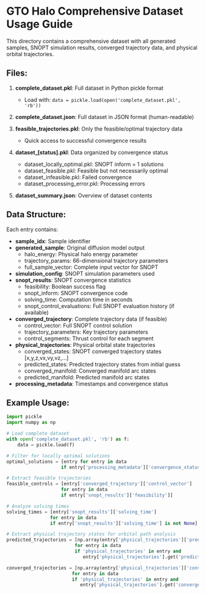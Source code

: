 
# GTO Halo Comprehensive Dataset Usage Guide

This directory contains a comprehensive dataset with all generated samples, 
SNOPT simulation results, converged trajectory data, and physical orbital trajectories.

## Files:

1. **complete_dataset.pkl**: Full dataset in Python pickle format
   - Load with: `data = pickle.load(open('complete_dataset.pkl', 'rb'))`
   
2. **complete_dataset.json**: Full dataset in JSON format (human-readable)

3. **feasible_trajectories.pkl**: Only the feasible/optimal trajectory data
   - Quick access to successful convergence results
   
4. **dataset_[status].pkl**: Data organized by convergence status
   - dataset_locally_optimal.pkl: SNOPT inform = 1 solutions
   - dataset_feasible.pkl: Feasible but not necessarily optimal
   - dataset_infeasible.pkl: Failed convergence
   - dataset_processing_error.pkl: Processing errors

5. **dataset_summary.json**: Overview of dataset contents

## Data Structure:

Each entry contains:
- **sample_idx**: Sample identifier
- **generated_sample**: Original diffusion model output
  - halo_energy: Physical halo energy parameter
  - trajectory_params: 66-dimensional trajectory parameters  
  - full_sample_vector: Complete input vector for SNOPT
- **simulation_config**: SNOPT simulation parameters used
- **snopt_results**: SNOPT convergence statistics
  - feasibility: Boolean success flag
  - snopt_inform: SNOPT convergence code
  - solving_time: Computation time in seconds
  - snopt_control_evaluations: Full SNOPT evaluation history (if available)
- **converged_trajectory**: Complete trajectory data (if feasible)
  - control_vector: Full SNOPT control solution
  - trajectory_parameters: Key trajectory parameters
  - control_segments: Thrust control for each segment
- **physical_trajectories**: Physical orbital state trajectories
  - converged_states: SNOPT converged trajectory states [x,y,z,vx,vy,vz,...]
  - predicted_states: Predicted trajectory states from initial guess
  - converged_manifold: Converged manifold arc states
  - predicted_manifold: Predicted manifold arc states
- **processing_metadata**: Timestamps and convergence status

## Example Usage:

```python
import pickle
import numpy as np

# Load complete dataset
with open('complete_dataset.pkl', 'rb') as f:
    data = pickle.load(f)

# Filter for locally optimal solutions
optimal_solutions = [entry for entry in data 
                    if entry['processing_metadata']['convergence_status'] == 'LOCALLY_OPTIMAL']

# Extract feasible trajectories
feasible_controls = [entry['converged_trajectory']['control_vector'] 
                    for entry in data 
                    if entry['snopt_results']['feasibility']]

# Analyze solving times
solving_times = [entry['snopt_results']['solving_time'] 
                for entry in data 
                if entry['snopt_results']['solving_time'] is not None]

# Extract physical trajectory states for orbital path analysis
predicted_trajectories = [np.array(entry['physical_trajectories']['predicted_states'])
                         for entry in data 
                         if 'physical_trajectories' in entry and 
                            entry['physical_trajectories'].get('predicted_states') is not None]

converged_trajectories = [np.array(entry['physical_trajectories']['converged_states'])
                        for entry in data 
                        if 'physical_trajectories' in entry and 
                           entry['physical_trajectories'].get('converged_states') is not None]
```
